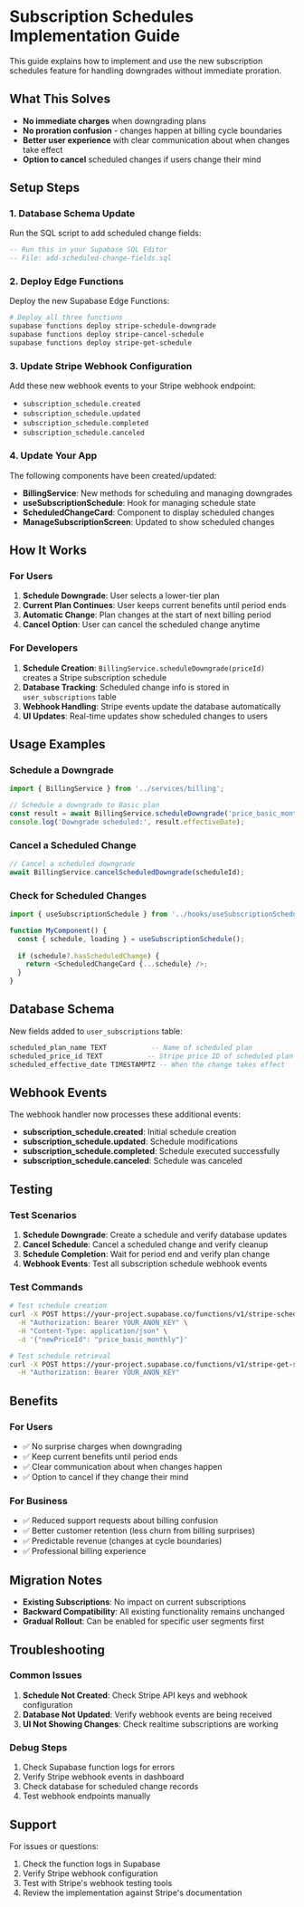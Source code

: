 # Subscription Schedules Implementation Guide

This guide explains how to implement and use the new subscription schedules feature for handling downgrades without immediate proration.

## What This Solves

- **No immediate charges** when downgrading plans
- **No proration confusion** - changes happen at billing cycle boundaries
- **Better user experience** with clear communication about when changes take effect
- **Option to cancel** scheduled changes if users change their mind

## Setup Steps

### 1. Database Schema Update

Run the SQL script to add scheduled change fields:

```sql
-- Run this in your Supabase SQL Editor
-- File: add-scheduled-change-fields.sql
```

### 2. Deploy Edge Functions

Deploy the new Supabase Edge Functions:

```bash
# Deploy all three functions
supabase functions deploy stripe-schedule-downgrade
supabase functions deploy stripe-cancel-schedule  
supabase functions deploy stripe-get-schedule
```

### 3. Update Stripe Webhook Configuration

Add these new webhook events to your Stripe webhook endpoint:

- `subscription_schedule.created`
- `subscription_schedule.updated`
- `subscription_schedule.completed`
- `subscription_schedule.canceled`

### 4. Update Your App

The following components have been created/updated:

- **BillingService**: New methods for scheduling and managing downgrades
- **useSubscriptionSchedule**: Hook for managing schedule state
- **ScheduledChangeCard**: Component to display scheduled changes
- **ManageSubscriptionScreen**: Updated to show scheduled changes

## How It Works

### For Users

1. **Schedule Downgrade**: User selects a lower-tier plan
2. **Current Plan Continues**: User keeps current benefits until period ends
3. **Automatic Change**: Plan changes at the start of next billing period
4. **Cancel Option**: User can cancel the scheduled change anytime

### For Developers

1. **Schedule Creation**: `BillingService.scheduleDowngrade(priceId)` creates a Stripe subscription schedule
2. **Database Tracking**: Scheduled change info is stored in `user_subscriptions` table
3. **Webhook Handling**: Stripe events update the database automatically
4. **UI Updates**: Real-time updates show scheduled changes to users

## Usage Examples

### Schedule a Downgrade

```typescript
import { BillingService } from '../services/billing';

// Schedule a downgrade to Basic plan
const result = await BillingService.scheduleDowngrade('price_basic_monthly');
console.log('Downgrade scheduled:', result.effectiveDate);
```

### Cancel a Scheduled Change

```typescript
// Cancel a scheduled downgrade
await BillingService.cancelScheduledDowngrade(scheduleId);
```

### Check for Scheduled Changes

```typescript
import { useSubscriptionSchedule } from '../hooks/useSubscriptionSchedule';

function MyComponent() {
  const { schedule, loading } = useSubscriptionSchedule();
  
  if (schedule?.hasScheduledChange) {
    return <ScheduledChangeCard {...schedule} />;
  }
}
```

## Database Schema

New fields added to `user_subscriptions` table:

```sql
scheduled_plan_name TEXT           -- Name of scheduled plan
scheduled_price_id TEXT           -- Stripe price ID of scheduled plan  
scheduled_effective_date TIMESTAMPTZ -- When the change takes effect
```

## Webhook Events

The webhook handler now processes these additional events:

- **subscription_schedule.created**: Initial schedule creation
- **subscription_schedule.updated**: Schedule modifications
- **subscription_schedule.completed**: Schedule executed successfully
- **subscription_schedule.canceled**: Schedule was canceled

## Testing

### Test Scenarios

1. **Schedule Downgrade**: Create a schedule and verify database updates
2. **Cancel Schedule**: Cancel a scheduled change and verify cleanup
3. **Schedule Completion**: Wait for period end and verify plan change
4. **Webhook Events**: Test all subscription schedule webhook events

### Test Commands

```bash
# Test schedule creation
curl -X POST https://your-project.supabase.co/functions/v1/stripe-schedule-downgrade \
  -H "Authorization: Bearer YOUR_ANON_KEY" \
  -H "Content-Type: application/json" \
  -d '{"newPriceId": "price_basic_monthly"}'

# Test schedule retrieval
curl -X POST https://your-project.supabase.co/functions/v1/stripe-get-schedule \
  -H "Authorization: Bearer YOUR_ANON_KEY"
```

## Benefits

### For Users
- ✅ No surprise charges when downgrading
- ✅ Keep current benefits until period ends
- ✅ Clear communication about when changes happen
- ✅ Option to cancel if they change their mind

### For Business
- ✅ Reduced support requests about billing confusion
- ✅ Better customer retention (less churn from billing surprises)
- ✅ Predictable revenue (changes at cycle boundaries)
- ✅ Professional billing experience

## Migration Notes

- **Existing Subscriptions**: No impact on current subscriptions
- **Backward Compatibility**: All existing functionality remains unchanged
- **Gradual Rollout**: Can be enabled for specific user segments first

## Troubleshooting

### Common Issues

1. **Schedule Not Created**: Check Stripe API keys and webhook configuration
2. **Database Not Updated**: Verify webhook events are being received
3. **UI Not Showing Changes**: Check realtime subscriptions are working

### Debug Steps

1. Check Supabase function logs for errors
2. Verify Stripe webhook events in dashboard
3. Check database for scheduled change records
4. Test webhook endpoints manually

## Support

For issues or questions:
1. Check the function logs in Supabase
2. Verify Stripe webhook configuration
3. Test with Stripe's webhook testing tools
4. Review the implementation against Stripe's documentation

